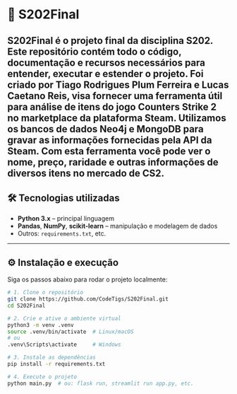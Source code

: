 # 🧪 S202Final

**S202Final** é o projeto final da disciplina S202. Este repositório contém todo o código, documentação e recursos necessários para entender, executar e estender o projeto.
Foi criado por Tiago Rodrigues Plum Ferreira e Lucas Caetano Reis, visa fornecer uma ferramenta útil para análise de itens do jogo Counters Strike 2 no marketplace da plataforma Steam.
Utilizamos os bancos de dados Neo4j e MongoDB para gravar as informações fornecidas pela API da Steam.
Com esta ferramenta você pode ver o nome, preço, raridade e outras informações de diversos itens no mercado de CS2.
---

## 🛠️ Tecnologias utilizadas

- **Python 3.x** – principal linguagem  
- **Pandas**, **NumPy**, **scikit-learn** – manipulação e modelagem de dados   
- Outros: `requirements.txt`, etc.

---

## ⚙️ Instalação e execução

Siga os passos abaixo para rodar o projeto localmente:

```bash
# 1. Clone o repositório
git clone https://github.com/CodeTigs/S202Final.git
cd S202Final

# 2. Crie e ative o ambiente virtual
python3 -m venv .venv
source .venv/bin/activate  # Linux/macOS
# ou
.venv\Scripts\activate     # Windows

# 3. Instale as dependências
pip install -r requirements.txt

# 4. Execute o projeto
python main.py  # ou: flask run, streamlit run app.py, etc.
